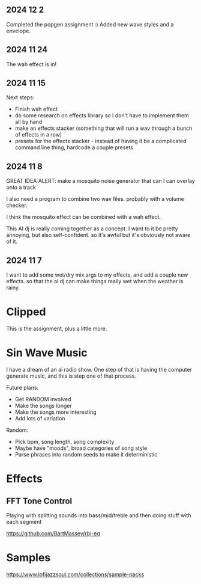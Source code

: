 ## 2024 12 2
Completed the popgen assignment :) Added new wave styles and a envelope. 

## 2024 11 24
The wah effect is in!

## 2024 11 15
Next steps:
* Finish wah effect
* do some research on effects library so I don't have to implement them all by hand
* make an effects stacker (something that will run a wav through a bunch of effects in a row)
* presets for the effects stacker - instead of having it be a complicated command line thing, hardcode a couple presets

## 2024 11 8
GREAT IDEA ALERT: make a mosquito noise generator that can I can overlay onto a track

I also need a program to combine two wav files. probably with a volume checker.

I think the mosquito effect can be combined with a wah effect.

This AI dj is really coming together as a concept. I want to it be pretty annoying, but also self-confident. so it's awful but it's obviously not aware of it.

## 2024 11 7
I want to add some wet/dry mix args to my effects, and add a couple new effects. so that the ai dj can make things really wet when the weather is rainy.

# Clipped
This is the assignment, plus a little more.

# Sin Wave Music
I have a dream of an ai radio show. One step of that is having the computer generate music, and this is step one of that process.

Future plans:
* Get RANDOM involved
* Make the songs longer
* Make the songs more interesting
* Add lots of variation

Random:
* Pick bpm, song length, song complexity
* Maybe have "moods", broad categories of song style
* Parse phrases into random seeds to make it deterministic

# Effects
## FFT Tone Control
Playing with splitting sounds into bass/mid/treble and then doing stuff with each segment


https://github.com/BartMassey/rbj-eq

# Samples 
https://www.lofijazzsoul.com/collections/sample-packs
